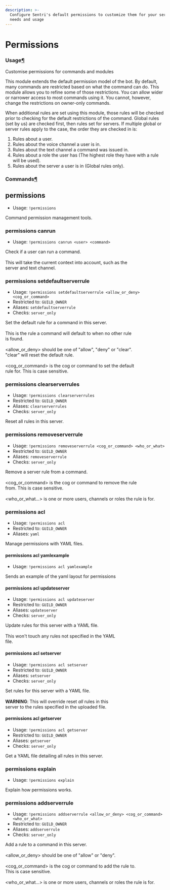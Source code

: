 ```yaml
---
description: >-
  Configure Sentri's default permissions to customize them for your server's
  needs and usage
---
```


# Permissions

### Usage[¶](broken-reference)

Customise permissions for commands and modules

This module extends the default permission model of the bot. By default, many commands are restricted based on what the command can do. This module allows you to refine some of those restrictions. You can allow wider or narrower access to most commands using it. You cannot, however, change the restrictions on owner-only commands.

When additional rules are set using this module, those rules will be checked prior to checking for the default restrictions of the command. Global rules (set by us) are checked first, then rules set for servers. If multiple global or server rules apply to the case, the order they are checked in is:

1. Rules about a user.
2. Rules about the voice channel a user is in.
3. Rules about the text channel a command was issued in.
4. Rules about a role the user has (The highest role they have with a rule will be used).
5. Rules about the server a user is in (Global rules only).

### Commands[¶](broken-reference)

## permissions

* Usage: `!permissions`

Command permission management tools.

### permissions canrun

* Usage: `!permissions canrun <user> <command>`

Check if a user can run a command.\
\
This will take the current context into account, such as the\
server and text channel.

### permissions setdefaultserverrule

* Usage: `!permissions setdefaultserverrule <allow_or_deny> <cog_or_command>`
* Restricted to: `GUILD_OWNER`
* Aliases: `setdefaultserverrule`
* Checks: `server_only`

Set the default rule for a command in this server.\
\
This is the rule a command will default to when no other rule\
is found.\
\
\<allow\_or\_deny> should be one of "allow", "deny" or "clear".\
"clear" will reset the default rule.\
\
\<cog\_or\_command> is the cog or command to set the default\
rule for. This is case sensitive.

### permissions clearserverrules

* Usage: `!permissions clearserverrules`
* Restricted to: `GUILD_OWNER`
* Aliases: `clearserverrules`
* Checks: `server_only`

Reset all rules in this server.

### permissions removeserverrule

* Usage: `!permissions removeserverrule <cog_or_command> <who_or_what>`
* Restricted to: `GUILD_OWNER`
* Aliases: `removeserverrule`
* Checks: `server_only`

Remove a server rule from a command.\
\
\<cog\_or\_command> is the cog or command to remove the rule\
from. This is case sensitive.\
\
\<who\_or\_what...> is one or more users, channels or roles the rule is for.

### permissions acl

* Usage: `!permissions acl`
* Restricted to: `GUILD_OWNER`
* Aliases: `yaml`

Manage permissions with YAML files.

#### permissions acl yamlexample

* Usage: `!permissions acl yamlexample`

Sends an example of the yaml layout for permissions

#### permissions acl updateserver

* Usage: `!permissions acl updateserver`
* Restricted to: `GUILD_OWNER`
* Aliases: `updateserver`
* Checks: `server_only`

Update rules for this server with a YAML file.\
\
This won't touch any rules not specified in the YAML\
file.

#### permissions acl setserver

* Usage: `!permissions acl setserver`
* Restricted to: `GUILD_OWNER`
* Aliases: `setserver`
* Checks: `server_only`

Set rules for this server with a YAML file.\
\
**WARNING**: This will override reset _all_ rules in this\
server to the rules specified in the uploaded file.

#### permissions acl getserver

* Usage: `!permissions acl getserver`
* Restricted to: `GUILD_OWNER`
* Aliases: `getserver`
* Checks: `server_only`

Get a YAML file detailing all rules in this server.

### permissions explain

* Usage: `!permissions explain`

Explain how permissions works.

### permissions addserverrule

* Usage: `!permissions addserverrule <allow_or_deny> <cog_or_command> <who_or_what>`
* Restricted to: `GUILD_OWNER`
* Aliases: `addserverrule`
* Checks: `server_only`

Add a rule to a command in this server.\
\
\<allow\_or\_deny> should be one of "allow" or "deny".\
\
\<cog\_or\_command> is the cog or command to add the rule to.\
This is case sensitive.\
\
\<who\_or\_what...> is one or more users, channels or roles the rule is for.
